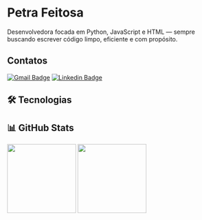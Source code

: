 # Petra Feitosa

Desenvolvedora focada em Python, JavaScript e HTML — sempre buscando escrever código limpo, eficiente e com propósito.

## Contatos
[![Gmail Badge](https://img.shields.io/badge/-petrafeitosa@gmail.com-c14438?style=flat-square&logo=Gmail&logoColor=white&link=mailto:petrafeitosa@gmail.com)](mailto:petrafeitosa@gmail.com)
[![Linkedin Badge](https://img.shields.io/badge/-petrafeitosa-blue?style=flat-square&logo=Linkedin&logoColor=white&link=https://www.linkedin.com/in/petra-feitosa/)](https://www.linkedin.com/in/petra-feitosa/)
## 🛠️ Tecnologias

## 📊 GitHub Stats


<div align="left">
  <img height="160em" src="https://github-readme-stats.vercel.app/api?username=petrafeitosadev&show_icons=true&theme=default&count_private=true&hide_title=true" />
  <img height="160em" src="https://github-readme-stats.vercel.app/api/top-langs/?username=petrafeitosadev&layout=compact&theme=default" />
</div>
